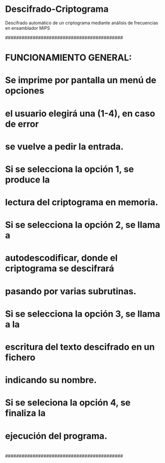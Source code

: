 # Descifrado-Criptograma
Descifrado automático de  un criptograma mediante análisis de frecuencias en ensamblador MIPS


###########################################
# FUNCIONAMIENTO GENERAL:
#
# Se imprime por pantalla un menú de opciones
# el usuario elegirá una (1-4), en caso de error
# se vuelve a pedir la entrada.
#
# Si se selecciona la opción 1, se produce la 
# lectura del criptograma en memoria.
#
# Si se selecciona la opción 2, se llama a
# autodescodificar, donde el criptograma se descifrará
# pasando por varias subrutinas.
#
# Si se selecciona la opción 3, se llama a la
# escritura del texto descifrado en un fichero
# indicando su nombre.
#
# Si se seleciona la opción 4, se finaliza la 
# ejecución del programa.
#
###########################################
